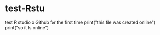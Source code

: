 # test-Rstu
test R studio x Github for the first time
print("this file was created online")
print("so it Is online")
